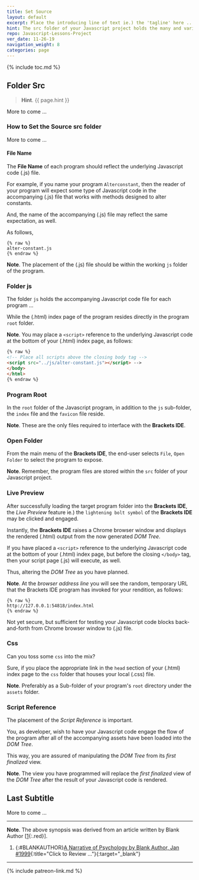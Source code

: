 ```yaml
---
title: Set Source
layout: default
excerpt: Place the introducing line of text ie.) the 'tagline' here ...
hint: The src folder of your Javascript project holds the many and various Javascript programs your team may develop.
repo: Javascript-Lessons-Project
ver_date: 11-26-19
navigation_weight: 8
categories: page
---
```

{% include toc.md %}

## Folder Src

> **Hint**. {{ page.hint }}

More to come ...

### How to Set the Source src folder

More to come ...

#### File Name

The **File Name** of each program should reflect the underlying Javascript code (.js) file.

For example, if you name your program `Alterconstant`, then the reader of your program will expect some type of Javascript code in the accompanying (.js) file that works with methods designed to alter constants.

And, the name of the accompanying (.js) file may reflect the same expectation, as well.

As follows,

```liquid
{% raw %}
alter-constant.js
{% endraw %}
```

**Note**. The placement of the (.js) file should be within the working `js` folder of the program.

### Folder js

The folder `js` holds the accompanying Javascript code file for each program ...

While the (.html) index page of the program resides directly in the program `root` folder.

**Note**. You may place a `<script>` reference to the underlying Javascript code at the bottom of your (.html) index page, as follows:

```html
{% raw %}
<!-- Place all scripts above the closing body tag -->
<script src="../js/alter-constant.js"></script> -->
</body>
</html>
{% endraw %}
```

### Program Root

In the `root` folder of the Javascript program, in addition to the `js` sub-folder, the `index` file and the `favicon` file reside.

**Note**. These are the only files required to interface with the **Brackets IDE**.

### Open Folder

From the main menu of the **Brackets IDE**, the end-user selects `File`, `Open Folder` to select the program to expose.

**Note**. Remember, the program files are stored within the `src` folder of your Javascript project.

### Live Preview

After successfully loading the target program folder into the **Brackets IDE**, the *Live Preview* feature ie.) the `lightening bolt symbol` of the **Brackets IDE** may be clicked and engaged.

Instantly, the **Brackets IDE** raises a Chrome browser window and displays the rendered (.html) output from the now generated *DOM Tree*.

If you have placed a `<script>` reference to the underlying Javascript code at the bottom of your (.html) index page, but before the closing `</body>` tag, then your script page (.js) will execute, as well.

Thus, altering the *DOM Tree* as you have planned.

**Note**. At the *browser address line* you will see the random, temporary URL that the Brackets IDE program has invoked for your rendition, as follows:

```liquid
{% raw %}
http://127.0.0.1:54818/index.html
{% endraw %}
```

Not yet secure, but sufficient for testing your Javascript code blocks back-and-forth from Chrome browser window to (.js) file.

### Css

Can you toss some `css` into the mix?

Sure, if you place the appropriate link in the `head` section of your (.html) index page to the `css` folder that houses your local (.css) file.

**Note**. Preferably as a Sub-folder of your program's `root` directory under the `assets` folder.

### Script Reference

The placement of the *Script Reference* is important.

You, as developer, wish to have your Javascript code engage the flow of the program after all of the accompanying assets have been loaded into the *DOM Tree*.

This way, you are assured of manipulating the *DOM Tree* from its *first finalized* view.

**Note**. The view you have programmed will replace the *first finalized* view of the *DOM Tree* after the result of your Javascript code is rendered.

## Last Subtitle

More to come ...

***

**Note**. The above synopsis was derived from an article written by Blank Author [[1](#BLANKAUTHOR){:.red}].

1. {:#BLANKAUTHOR}[A Narrative of Psychology by Blank Author, Jan #1999](http://cowles.yale.edu/sites/default/files/files/pub/d20/d2069.pdf){:title="Click to Review ..."}{:target="_blank"}

***

{% include patreon-link.md %}
